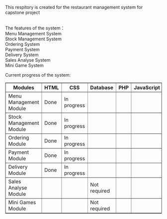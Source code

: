 This respitory is created for the restaurant management system for capstone project<br><br>

The features of the system：<br>
Menu Management System<br>
Stock Management System<br>
Ordering System<br>
Payment System<br>
Delivery System<br>
Sales Analyse System<br>
Mini Game System<br>

Current progress of the system:<br>
<table border="1">
  <tr>
    <th>Modules</th>
    <th>HTML</th>
    <th>CSS</th>
    <th>Database</th>
    <th>PHP</th>
    <th>JavaScript</th>
  </tr>
  
  <tr>
    <td>Menu Management Module</td>
    <td>Done</td>
    <td>In progress</td>
    <td></td>
    <td></td>
    <td></td>
  </tr>
  
  <tr>
    <td>Stock Management Module</td>
    <td>Done</td>
    <td>In progress</td>
    <td></td>
    <td></td>
    <td></td>
  </tr>
  
  <tr>
    <td>Ordering Module</td>
    <td>Done</td>
    <td>In progress</td>
    <td></td>
    <td></td>
    <td></td>
  </tr>
  
  <tr>
    <td>Payment Module</td>
    <td>Done</td>
    <td>In progress</td>
    <td></td>
    <td></td>
    <td></td>
  </tr>
  
  <tr>
    <td>Delivery Module</td>
    <td>Done</td>
    <td>In progress</td>
    <td></td>
    <td></td>
    <td></td>
  </tr>
  
  <tr>
    <td>Sales Analyse Module</td>
    <td></td>
    <td></td>
    <td>Not required</td>
    <td></td>
    <td></td>
  </tr>
  
  <tr>
    <td>Mini Games Module</td>
    <td></td>
    <td></td>
    <td>Not required</td>
    <td></td>
    <td></td>
  </tr>
</table>

